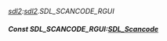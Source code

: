 _[sdl2](../../modules/sdl2/sdl2-module.md):[sdl2](../../modules/sdl2/sdl2-module.md).SDL\_SCANCODE\_RGUI_
##### Const SDL\_SCANCODE\_RGUI:[SDL_Scancode](../../modules/sdl2/sdl2-sdl_scancode.md)
